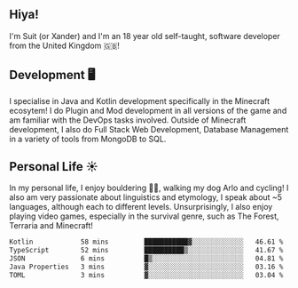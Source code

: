 ## Hiya! 
I'm Suit (or Xander) and I'm an 18 year old self-taught, software developer from the United Kingdom 🇬🇧!

Development 🖥️
---
I specialise in Java and Kotlin development specifically in the Minecraft ecosytem! 
I do Plugin and Mod development in all versions of the game and am familiar with the DevOps tasks involved.
Outside of Minecraft development, I also do Full Stack Web Development, Database Management in a variety of tools from MongoDB to SQL.

Personal Life ☀️
---
In my personal life, I enjoy bouldering 🧗‍♂️, walking my dog Arlo and cycling! I also am very passionate about linguistics and etymology, I speak about ~5 languages, although each to different levels. 
Unsurprisingly, I also enjoy playing video games, especially in the survival genre, such as The Forest, Terraria and Minecraft!
<!--START_SECTION:waka-->

```txt
Kotlin            58 mins         ███████████▓░░░░░░░░░░░░░   46.61 %
TypeScript        52 mins         ██████████▒░░░░░░░░░░░░░░   41.67 %
JSON              6 mins          █▒░░░░░░░░░░░░░░░░░░░░░░░   04.81 %
Java Properties   3 mins          ▓░░░░░░░░░░░░░░░░░░░░░░░░   03.16 %
TOML              3 mins          ▓░░░░░░░░░░░░░░░░░░░░░░░░   03.04 %
```

<!--END_SECTION:waka-->
